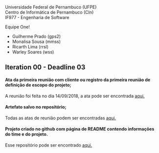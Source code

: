 Universidade Federal de Pernambuco (UFPE)  
Centro de Informática de Pernambuco (CIn)  
IF977 - Engenharia de Software  

Equipe One!
- Guilherme Prado (gps2)
- Monalisa Sousa (mmss)
- Ricarth Lima (rrsl)
- Warley Soares (wss)

## Iteration 00 - Deadline 03

#### Ata da primeira reunião com cliente ou registro da primeira reunião de definição de escopo do projeto;
A reunião foi feita no dia 14/09/2018, a ata pode ser encontrada [aqui.](https://github.com/ricarthlima/eo-project-es/blob/master/atas_reuniao/2018_09_14_definicoes.md)

#### Artefato salvo no repositório; 
Todas as atas de reunião podem ser encontradas [aqui.](https://github.com/ricarthlima/eo-project-es/tree/master/atas_reuniao)

#### Projeto criado no github com página de README contendo informações do time e do projeto.
Esse repositório pode ser encontrado [aqui.](https://github.com/ricarthlima/eo-project-es)
